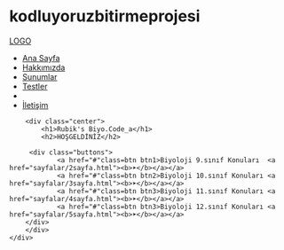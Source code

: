 # kodluyoruzbitirmeprojesi

<!DOCTYPE html>
<html lang="en">
<head>
    <meta charset="UTF-8">
    <meta name="viewport" content="width=device-width, initial-scale=1.0">
    <title>Rubik's Biyo.Code</title>
    <link rel="stylesheet"href="style.css">
</head>
<style>
    table{
        text-align: center;
        border: 2px solid purple;
    }
    td{
        width: 100px;
        height: 50px;
        border: plum 2px solid;
    }
</style>
<body>
    <div class="container">
        <div class="navbar">
            <div class="logo">
                <a href="#">LOGO</a>
            </div>
            <ul>
                <li><a href="#"class="active">Ana Sayfa</a></li>
                <li><a href="#">Hakkımızda</a></li>
                <li><a href="#">Sunumlar</a></li>
                <li><a href="#">Testler</a></li>
                <li><a href="#"></a></li>
                <li><a href="#">İletişim</a></li>
            </ul>
        </div>
        <div class="settings">
            <div class="port">
                <div class="https">
                </div>
            </div>
        </div>

        <div class="center">
            <h1>Rubik's Biyo.Code_a</h1>
            <h2>HOŞGELDİNİZ</h2>
           
         <div class="buttons">
                <a href="#"class=btn btn1>Biyoloji 9.sınıf Konuları  <a href="sayfalar/2sayfa.html"><b>➤</b></a></a>
                <a href="#"class=btn btn2>Biyoloji 10.sınıf Konuları <a href="sayfalar/3sayfa.html"><b>➤</b></a></a>
                <a href="#"class=btn btn3>Biyoloji 11.sınıf Konuları <a href="sayfalar/4sayfa.html"><b>➤</b></a></a>
                <a href="#"class=btn btn3>Biyoloji 12.sınıf Konuları <a href="sayfalar/5sayfa.html"><b>➤</b></a></a>
        </div>
        </div>
    </div>


</body>
</html>

<!DOCTYPE html>
<html lang="en">
<head>
    <meta charset="UTF-8">
    <meta http-equiv="X-UA-Compatible" content="IE=edge">
    <meta name="viewport" content="width=device-width, initial-scale=1.0">
    <title>Document</title>
    <style>
        .btn{
            text-decoration: none;
            font-size: 19px;
            margin: 100px 50px;
            display: inline-block;
            padding: 15px 30px;
        }

        .buttons .btn{
    height: 50px;
    width: 150px;
    font-size: 18px;
    color: rgba(31, 10, 24, 0.705);
    background: rgba(184, 89, 168, 0.856);
    border: solid 1px pink;
    cursor: pointer;
    outline: none;
    border-radius: 60px;
    transition: 2s;
    margin: 5px 20px;}

    .buttons .btn:hover{
    background:  pink;
}


    </style>
    <link rel="stylesheet" href="">
</head>
</html>
    
